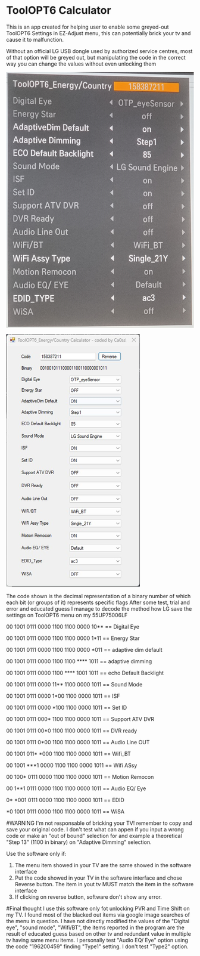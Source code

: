 # ToolOPT6 Calculator


This is an app created for helping user to enable some greyed-out ToolOPT6 Settings in EZ-Adjust menu, this can potentially brick your tv and cause it to malfunction.

Without an official LG USB dongle used by authorized service centres, most of that option will be greyed out, but manipulating the code in the correct way you can change the values without even unlocking them

![alt text](https://github.com/ca0ss/ToolOPT6-Calculator/blob/master/ToolOPT6%20Menu.jpg)

![alt text](https://github.com/ca0ss/ToolOPT6-Calculator/blob/master/ToolOPT6%20Calculator.jpg)

The code shown is the decimal representation of a binary number of which each bit (or groups of it) represents specific flags
After some test, trial and error and educated guess I manage to decode the method how LG save the settings on ToolOPT6 menu on my 55UP75006LF

00 1001 0111 0000 1100 1100 0000 10** == Digital Eye

00 1001 0111 0000 1100 1100 0000 1*11 == Energy Star

00 1001 0111 0000 1100 1100 0000 *011 == adaptive dim default

00 1001 0111 0000 1100 1100 **** 1011 == adaptive dimming

00 1001 0111 0000 1100 **** 1001 1011 == echo Default Backlight

00 1001 0111 0000 11** 1100 0000 1011 == Sound Mode

00 1001 0111 0000 1*00 1100 0000 1011 == ISF

00 1001 0111 0000 *100 1100 0000 1011 == Set ID

00 1001 0111 000* 1100 1100 0000 1011 == Support ATV DVR

00 1001 0111 00*0 1100 1100 0000 1011 == DVR ready

00 1001 0111 0*00 1100 1100 0000 1011 == Audio Line OUT

00 1001 011* *000 1100 1100 0000 1011 == Wifi_BT

00 1001 ***1 0000 1100 1100 0000 1011 == Wifi ASsy

00 100* 0111 0000 1100 1100 0000 1011 == Motion Remocon

00 1**1 0111 0000 1100 1100 0000 1011 == Audio EQ/ Eye

0* *001 0111 0000 1100 1100 0000 1011 == EDID

*0 1001 0111 0000 1100 1100 0000 1011 == WiSA

#WARNING
I'm not responsable of bricking your TV! remember to copy and save your original code.
I don't test what can appen if you input a wrong code or make an "out of bound" selection for and example a theoretical "Step 13" (1100 in binary)  on "Adaptive Dimming" selection.

Use the software only if:
1. The menu item showed in your TV are the same showed in the software interface
2. Put the code showed in your TV in the software interface and chose Reverse button. The item in yout tv MUST match the item in the software interface
3. If clicking on reverse button, software don't show any error.

#Final thought
I use this software only fot unlocking PVR and Time Shift on my TV.
I found most of the blacked out items via google image searches of the menu in question. I have not directly modified the values of the "Digital eye", "sound mode", "Wifi/BT", the items reported in the program are the result of educated guess based on other tv and redundant value in multiple tv having same menu items.
I personally test "Audio EQ/ Eye" option using the code "196200459" finding "Type1" setting. I don't test "Type2" option.
